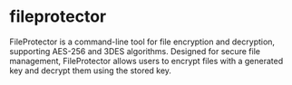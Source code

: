 # fileprotector
FileProtector is a command-line tool for file encryption and decryption, supporting AES-256 and 3DES algorithms. Designed for secure file management, FileProtector allows users to encrypt files with a generated key and decrypt them using the stored key.
